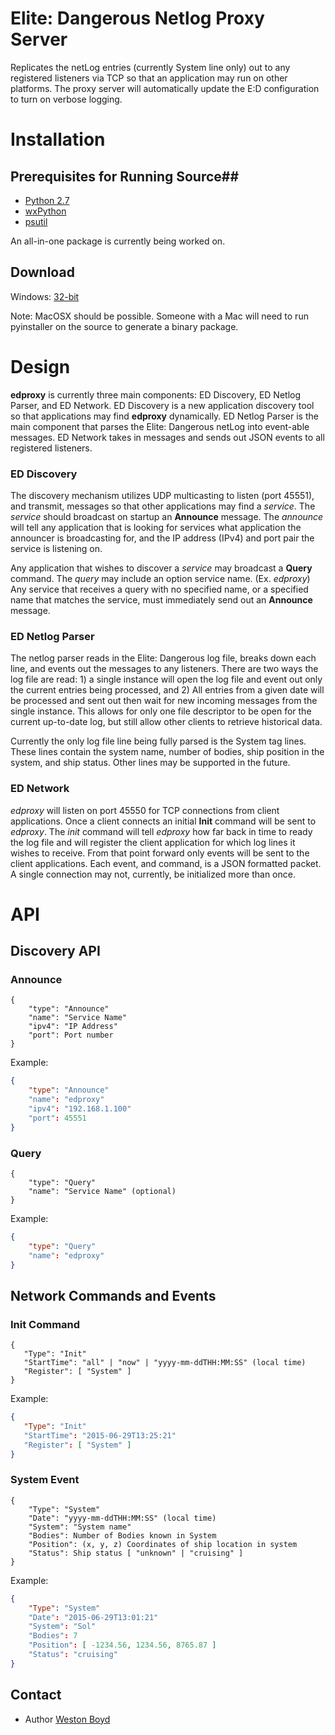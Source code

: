 # Elite: Dangerous Netlog Proxy Server #

Replicates the netLog entries (currently System line only) out to any registered listeners via TCP so that an application may run on other platforms. The proxy server will automatically update the E:D configuration to turn on verbose logging.

# Installation #
## Prerequisites for Running Source##
* [Python 2.7](https://www.python.org/download/releases/2.7/)
* [wxPython](http://www.wxpython.org/download.php)
* [psutil](https://github.com/giampaolo/psutil)

An all-in-one package is currently being worked on.

## Download ##
Windows: [32-bit](https://bitbucket.org/westokyo/edproxy/downloads/edproxy-1.0.0.zip)

Note: MacOSX should be possible. Someone with a Mac will need to run pyinstaller on the source to generate a binary package.

# Design #
**edproxy** is currently three main components: ED Discovery, ED Netlog Parser, and ED Network. ED Discovery is a new application discovery tool so that applications may find **edproxy** dynamically. ED Netlog Parser is the main component that parses the Elite: Dangerous netLog into event-able messages. ED Network takes in messages and sends out JSON events to all registered listeners.

### ED Discovery ###
The discovery mechanism utilizes UDP multicasting to listen (port 45551), and transmit, messages so that other applications may find a *service*. The *service* should broadcast on startup an **Announce** message. The *announce* will tell any application that is looking for services what application the announcer is broadcasting for, and the IP address (IPv4) and port pair the service is listening on.

Any application that wishes to discover a *service* may broadcast a **Query** command. The *query* may include an option service name. (Ex. *edproxy*) Any service that receives a query with no specified name, or a specified name that matches the service, must immediately send out an **Announce** message.

### ED Netlog Parser ###
The netlog parser reads in the Elite: Dangerous log file, breaks down each line, and events out the messages to any listeners. There are two ways the log file are read: 1) a single instance will open the log file and event out only the current entries being processed, and 2) All entries from a given date will be processed and sent out then wait for new incoming messages from the single instance. This allows for only one file descriptor to be open for the current up-to-date log, but still allow other clients to retrieve historical data.

Currently the only log file line being fully parsed is the System tag lines. These lines contain the system name, number of bodies, ship position in the system, and ship status. Other lines may be supported in the future.

### ED Network ###
*edproxy* will listen on port 45550 for TCP connections from client applications. Once a client connects an initial **Init** command will be sent to *edproxy*. The *init* command will tell *edproxy* how far back in time to ready the log file and will register the client application for which log lines it wishes to receive. From that point forward only events will be sent to the client applications. Each event, and command, is a JSON formatted packet. A single connection may not, currently, be initialized more than once.

# API #
## Discovery API ##
### Announce ###
```
{
    "type": "Announce"
    "name": "Service Name"
    "ipv4": "IP Address"
    "port": Port number
}
```

Example:
``` json
{
    "type": "Announce"
    "name": "edproxy"
    "ipv4": "192.168.1.100"
    "port": 45551
}
```
### Query ###
```
{
    "type": "Query"
    "name": "Service Name" (optional)
}
```

Example:
``` json
{
    "type": "Query"
    "name": "edproxy"
}
```

## Network Commands and Events ##
### Init Command ###
```
{
   "Type": "Init"
   "StartTime": "all" | "now" | "yyyy-mm-ddTHH:MM:SS" (local time)
   "Register": [ "System" ]
}
```

Example:
``` json
{
   "Type": "Init"
   "StartTime": "2015-06-29T13:25:21"
   "Register": [ "System" ]
}
```

### System Event ###
```
{
    "Type": "System"
    "Date": "yyyy-mm-ddTHH:MM:SS" (local time)
    "System": "System name"
    "Bodies": Number of Bodies known in System
    "Position": (x, y, z) Coordinates of ship location in system
    "Status": Ship status [ "unknown" | "cruising" ]
}
```

Example:
``` json
{
    "Type": "System"
    "Date": "2015-06-29T13:01:21"
    "System": "Sol"
    "Bodies": 7
    "Position": [ -1234.56, 1234.56, 8765.87 ]
    "Status": "cruising"
}
```

## Contact ###

* Author [Weston Boyd](mailto://gen.fussypants@gmail.com)